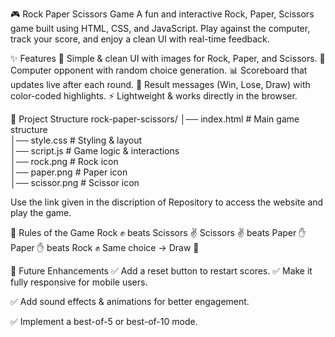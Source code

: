 🎮 Rock Paper Scissors Game
A fun and interactive Rock, Paper, Scissors game built using HTML, CSS, and JavaScript.
Play against the computer, track your score, and enjoy a clean UI with real-time feedback.

✨ Features
🎨 Simple & clean UI with images for Rock, Paper, and Scissors.
🧠 Computer opponent with random choice generation.
📊 Scoreboard that updates live after each round.
🔔 Result messages (Win, Lose, Draw) with color-coded highlights.
⚡ Lightweight & works directly in the browser.

📂 Project Structure
rock-paper-scissors/
│── index.html       # Main game structure  
│── style.css        # Styling & layout  
│── script.js        # Game logic & interactions  
│── rock.png         # Rock icon  
│── paper.png        # Paper icon  
│── scissor.png      # Scissor icon  

Use the link given in the discription of Repository to access the website and play the game.

🎯 Rules of the Game
Rock ✊ beats Scissors ✌️
Scissors ✌️ beats Paper ✋
Paper ✋ beats Rock ✊
Same choice → Draw 🤝

🔮 Future Enhancements
✅ Add a reset button to restart scores.
✅ Make it fully responsive for mobile users.

✅ Add sound effects & animations for better engagement.

✅ Implement a best-of-5 or best-of-10 mode.
